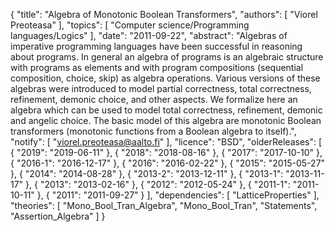{
    "title": "Algebra of Monotonic Boolean Transformers",
    "authors": [
        "Viorel Preoteasa"
    ],
    "topics": [
        "Computer science/Programming languages/Logics"
    ],
    "date": "2011-09-22",
    "abstract": "Algebras of imperative programming languages have been successful in reasoning about programs. In general an algebra of programs is an algebraic structure with programs as elements and with program compositions (sequential composition, choice, skip) as algebra operations. Various versions of these algebras were introduced to model partial correctness, total correctness, refinement, demonic choice, and other aspects. We formalize here an algebra which can be used to model total correctness, refinement, demonic and angelic choice. The basic model of this algebra are monotonic Boolean transformers (monotonic functions from a Boolean algebra to itself).",
    "notify": [
        "viorel.preoteasa@aalto.fi"
    ],
    "licence": "BSD",
    "olderReleases": [
        {
            "2019": "2019-06-11"
        },
        {
            "2018": "2018-08-16"
        },
        {
            "2017": "2017-10-10"
        },
        {
            "2016-1": "2016-12-17"
        },
        {
            "2016": "2016-02-22"
        },
        {
            "2015": "2015-05-27"
        },
        {
            "2014": "2014-08-28"
        },
        {
            "2013-2": "2013-12-11"
        },
        {
            "2013-1": "2013-11-17"
        },
        {
            "2013": "2013-02-16"
        },
        {
            "2012": "2012-05-24"
        },
        {
            "2011-1": "2011-10-11"
        },
        {
            "2011": "2011-09-27"
        }
    ],
    "dependencies": [
        "LatticeProperties"
    ],
    "theories": [
        "Mono_Bool_Tran_Algebra",
        "Mono_Bool_Tran",
        "Statements",
        "Assertion_Algebra"
    ]
}